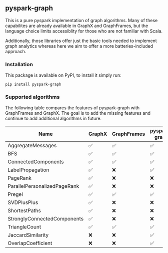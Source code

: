 ## pyspark-graph

This is a pure pyspark implementation of graph algorithms.
Many of these capabilites are already available in GraphX and GraphFrames,
but the language choice limits accessiblity for those who are not 
familiar with Scala.

Additionally, those libraries offer just the basic tools needed to implement
graph analytics whereas here we aim to offer a more batteries-included approach.

### Installation
This package is available on PyPI, to install it simply run:
```
pip install pyspark-graph
```

### Supported algorithms
The following table compares the features of pyspark-graph with GraphFrames and GraphX. The goal is to add the missing features and continue to add additional algorithms in future.

| Name                         | GraphX | GraphFrames | pyspark-graph |
|------------------------------|--------|-------------|---------------|
| AggregateMessages            | ✅      | ✅           | ✅             |
| BFS                          | ✅      | ✅           | ✅             |
| ConnectedComponents          | ✅      | ✅           | ✅             |
| LabelPropagation             | ✅      | ❌           | ✅             |
| PageRank                     | ✅      | ❌           | ❌             |
| ParallelPersonalizedPageRank | ✅      | ❌           | ❌             |
| Pregel                       | ✅      | ✅           | ✅             |
| SVDPlusPlus                  | ✅      | ❌           | ❌             |
| ShortestPaths                | ✅      | ❌           | ❌             |
| StronglyConnectedComponents  | ✅      | ❌           | ❌             |
| TriangleCount                | ✅      | ✅           | ✅             |
| JaccardSimilarity            | ❌      | ❌           | ✅             |
| OverlapCoefficient           | ❌      | ❌           | ✅             |